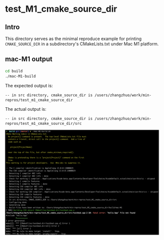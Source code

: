 # test_M1_cmake_source_dir

## Intro
This directory serves as the minimal reproduce example for printing `CMAKE_SOURCE_DIR` in a subdirectory's CMakeLists.txt under Mac M1 platform.


## mac-M1 output
```bash
cd build
./mac-M1-build
```

The expected output is:
```
-- in src directory, cmake_source_dir is /users/zhangzhuo/work/min-repros/test_m1_cmake_source_dir
```

The actual output is:
```
-- in src directory, cmake_source_dir is /users/zhangzhuo/work/min-repros/test_m1_cmake_source_dir/src
```

![](mac-M1-output.png)